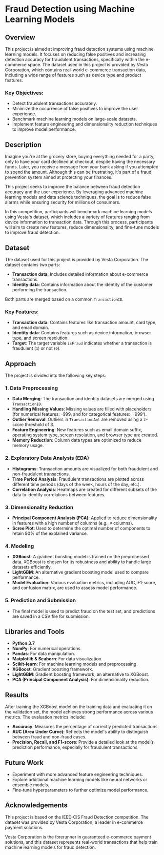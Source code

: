 # Fraud Detection using Machine Learning Models

## Overview

This project is aimed at improving fraud detection systems using machine learning models. It focuses on reducing false positives and increasing detection accuracy for fraudulent transactions, specifically within the e-commerce space. The dataset used in this project is provided by Vesta Corporation, which contains real-world e-commerce transaction data, including a wide range of features such as device type and product features.

### Key Objectives:
- Detect fraudulent transactions accurately.
- Minimize the occurrence of false positives to improve the user experience.
- Benchmark machine learning models on large-scale datasets.
- Implement feature engineering and dimensionality reduction techniques to improve model performance.

## Description

Imagine you're at the grocery store, buying everything needed for a party, only to have your card declined at checkout, despite having the necessary funds. Later, you receive a message from your bank asking if you attempted to spend the amount. Although this can be frustrating, it's part of a fraud prevention system aimed at protecting your finances.

This project seeks to improve the balance between fraud detection accuracy and the user experience. By leveraging advanced machine learning models and data science techniques, the goal is to reduce false alarms while ensuring security for millions of consumers.

In this competition, participants will benchmark machine learning models using Vesta's dataset, which includes a variety of features ranging from device information to transaction data. Through this process, participants will aim to create new features, reduce dimensionality, and fine-tune models to improve fraud detection.

## Dataset

The dataset used for this project is provided by Vesta Corporation. The dataset contains two parts:
- **Transaction data**: Includes detailed information about e-commerce transactions.
- **Identity data**: Contains information about the identity of the customer performing the transaction.

Both parts are merged based on a common `TransactionID`. 

### Key Features:
- **Transaction data**: Contains features like transaction amount, card type, and email domain.
- **Identity data**: Contains features such as device information, browser type, and screen resolution.
- **Target**: The target variable `isFraud` indicates whether a transaction is fraudulent (`1`) or not (`0`).

## Approach

The project is divided into the following key steps:

### 1. **Data Preprocessing**
   - **Data Merging**: The transaction and identity datasets are merged using `TransactionID`.
   - **Handling Missing Values**: Missing values are filled with placeholders (for numerical features: -999, and for categorical features: '-999').
   - **Outlier Removal**: Outliers in `TransactionAmt` are removed using a z-score threshold of 3.
   - **Feature Engineering**: New features such as email domain suffix, operating system type, screen resolution, and browser type are created.
   - **Memory Reduction**: Column data types are optimized to reduce memory usage.

### 2. **Exploratory Data Analysis (EDA)**
   - **Histograms**: Transaction amounts are visualized for both fraudulent and non-fraudulent transactions.
   - **Time Period Analysis**: Fraudulent transactions are plotted across different time periods (days of the week, hours of the day, etc.).
   - **Correlation Analysis**: Heatmaps are created for different subsets of the data to identify correlations between features.

### 3. **Dimensionality Reduction**
   - **Principal Component Analysis (PCA)**: Applied to reduce dimensionality in features with a high number of columns (e.g., `V` columns).
   - **Scree Plot**: Used to determine the optimal number of components to retain 90% of the explained variance.

### 4. **Modeling**
   - **XGBoost**: A gradient boosting model is trained on the preprocessed data. XGBoost is chosen for its robustness and ability to handle large datasets efficiently.
   - **LightGBM**: An alternative gradient boosting model used to compare performance.
   - **Model Evaluation**: Various evaluation metrics, including AUC, F1-score, and confusion matrix, are used to assess model performance.

### 5. **Prediction and Submission**
   - The final model is used to predict fraud on the test set, and predictions are saved in a CSV file for submission.

## Libraries and Tools

- **Python 3.7**
- **NumPy**: For numerical operations.
- **Pandas**: For data manipulation.
- **Matplotlib & Seaborn**: For data visualization.
- **Scikit-learn**: For machine learning models and preprocessing.
- **XGBoost**: Gradient boosting framework.
- **LightGBM**: Gradient boosting framework, an alternative to XGBoost.
- **PCA (Principal Component Analysis)**: For dimensionality reduction.

## Results

After training the XGBoost model on the training data and evaluating it on the validation set, the model achieves strong performance across various metrics. The evaluation metrics include:
- **Accuracy**: Measures the percentage of correctly predicted transactions.
- **AUC (Area Under Curve)**: Reflects the model's ability to distinguish between fraud and non-fraud cases.
- **Precision, Recall, and F1-score**: Provide a detailed look at the model’s prediction performance, especially for fraudulent transactions.

## Future Work

- Experiment with more advanced feature engineering techniques.
- Explore additional machine learning models like neural networks or ensemble models.
- Fine-tune hyperparameters to further optimize model performance.
  
## Acknowledgements

This project is based on the IEEE-CIS Fraud Detection competition. The dataset was provided by Vesta Corporation, a leader in e-commerce payment solutions.

Vesta Corporation is the forerunner in guaranteed e-commerce payment solutions, and this dataset represents real-world transactions that help train machine learning models for fraud detection.
